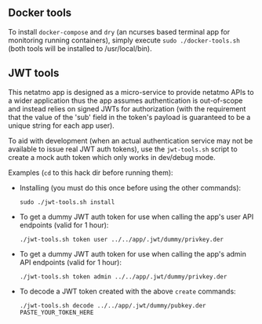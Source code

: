 ## Docker tools

To install `docker-compose` and `dry` (an ncurses based terminal app for monitoring
running containers), simply execute `sudo ./docker-tools.sh` (both tools will be
installed to /usr/local/bin).

## JWT tools

This netatmo app is designed as a micro-service to provide netatmo APIs to a wider
application thus the app assumes authentication is out-of-scope and instead relies 
on signed JWTs for authorization (with the requirement that the value of the 'sub'
field in the token's payload is guaranteed to be a unique string for each app user).

To aid with development (when an actual authentication service may not be
available to issue real JWT auth tokens), use the `jwt-tools.sh` script
to create a mock auth token which only works in dev/debug mode.

Examples (`cd` to this hack dir before running them):

- Installing (you must do this once before using the other commands):

  `sudo ./jwt-tools.sh install`

- To get a dummy JWT auth token for use when calling the app's user API
  endpoints (valid for 1 hour):
  
  `./jwt-tools.sh token user ../../app/.jwt/dummy/privkey.der`

- To get a dummy JWT auth token for use when calling the app's admin API
  endpoints (valid for 1 hour):
  
  `./jwt-tools.sh token admin ../../app/.jwt/dummy/privkey.der`

- To decode a JWT token created with the above `create` commands:
  
  `./jwt-tools.sh decode ../../app/.jwt/dummy/pubkey.der PASTE_YOUR_TOKEN_HERE`
